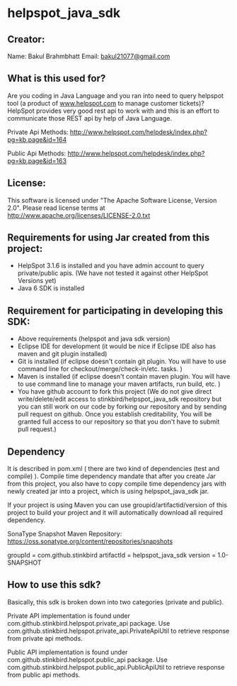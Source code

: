 helpspot_java_sdk
=================

Creator:
--------
Name: Bakul Brahmbhatt
Email: bakul21077@gmail.com

What is this used for?
----------------------
Are you coding in Java Language and you ran into need to query helpspot tool (a product of www.helpspot.com to manage customer tickets)? 
HelpSpot provides very good rest api to work with and this is an effort to communicate those REST api by help of Java Language. 

Private Api Methods:  http://www.helpspot.com/helpdesk/index.php?pg=kb.page&id=164

Public Api Methods: http://www.helpspot.com/helpdesk/index.php?pg=kb.page&id=163

License:
--------
This software is licensed under "The Apache Software License, Version 2.0". 
Please read license terms at http://www.apache.org/licenses/LICENSE-2.0.txt


Requirements for using Jar created from this project:
----------------------------------------------------
* HelpSpot 3.1.6 is installed and you have admin account to query private/public apis. (We have not tested it against other HelpSpot Versions yet)
* Java 6 SDK is installed 


Requirement for participating in developing this SDK:
-----------------------------------------------------
* Above requirements (helpspot and java sdk version)
* Eclipse IDE for development (it would be nice if Eclipse IDE also has maven and git plugin installed)
* Git is installed (if eclipse doesn't contain git plugin. You will have to use command line for checkout/merge/check-in/etc. tasks. )
* Maven is installed (if eclipse doesn't contain maven plugin. You will have to use command line to manage your maven artifacts, run build, etc. )
* You have github account to fork this project (We do not give direct write/delete/edit access to stinkbird/helpspot_java_sdk repository but
  you can still work on our code by forking our repository and by sending pull request on github. Once you establish creditability, You will be
  granted full access to our repository so that you don't have to submit pull request.)


Dependency
----------
It is described in pom.xml ( there are two kind of dependencies (test and compile) ). Compile time dependency mandate that after you create Jar from this
project, you also have to copy compile time dependency jars with newly created jar into a project, which is using helpspot_java_sdk jar. 

If your project is using Maven you can use groupid/artifactid/version of this project to build your project and it will automatically download all 
required dependency. 

SonaType Snapshot Maven Repository: https://oss.sonatype.org/content/repositories/snapshots

groupId = com.github.stinkbird
artifactId = helpspot_java_sdk
version = 1.0-SNAPSHOT


How to use this sdk?
--------------------
Basically, this sdk is broken down into two categories (private and public). 

Private API implementation is found under com.github.stinkbird.helpspot.private_api package. Use com.github.stinkbird.helpspot.private_api.PrivateApiUtil to retrieve response
from private api methods. 

Public API implementation is found under com.github.stinkbird.helpspot.public_api package. Use com.github.stinkbird.helpspot.public_api.PublicApiUtil to retrieve response
from public api methods.







